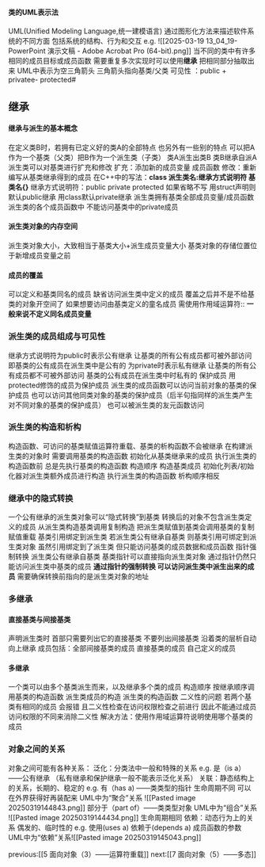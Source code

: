 #### 类的UML表示法
UML(Unified Modeling Language,统一建模语言)
通过图形化方法来描述软件系统的不同方面 包括系统的结构、行为和交互
e.g. ![[2025-03-19 13_04_19-PowerPoint 演示文稿 - Adobe Acrobat Pro (64-bit).png]]
当不同的类中有许多相同的成员目标或成员函数 需要重复多次实现时可以使用**继承**
把相同部分抽取出来
UML中表示为空三角箭头 三角箭头指向基类/父类
可见性 ：public +  privatee-  protected#
## 继承
#### 继承与派生的基本概念
在定义类B时，若拥有已定义好的类A的全部特点 也另外有一些别的特点 可以把A作为一个基类（父类）把B作为一个派生类（子类）
	类A派生出类B
	类B继承自派A
派生类可以对基类进行扩充和修改
	扩充：添加新的成员变量 成员函数
	修改：重新编写从基类继承得到的成员
在C++中的写法：**class 派生类名:继承方式说明符 基类名{}**
继承方式说明符：public private protected
如果省略不写 用struct声明则默认public继承 用class默认private继承
派生类拥有基类全部成员变量/成员函数
派生类的各个成员函数中 不能访问基类中的private成员
#### 派生类对象的内存空间
派生类对象大小，大致相当于基类大小+派生成员变量大小
基类对象的存储位置位于新增成员变量之前
#### 成员的覆盖
可以定义和基类同名的成员 缺省访问派生类中定义的成员
覆盖之后并不是不给基类的对象开空间了 
如果想要访问由基类定义的童名成员 需使用作用域运算符::
**一般来说不定义同名成员变量**
### 派生类的成员组成与可见性
继承方式说明符为public时表示公有继承
让基类的所有公有成员都可被外部访问 即基类的公有成员在派生类中是公有的
为private时表示私有继承
让基类的所有公有成员都不可被外部访问 基类的公有成员在派生类中时私有的
保护成员
	用protected修饰的成员为保护成员
	派生类的成员函数可以访问当前对象的基类的保护成员 也可以访问其他同类对象的基类的保护成员（后半句指同样的派生类产生对不同对象的基类的保护成员）
	也可以被派生类的友元函数访问
### 派生类的构造和析构
构造函数、可访问的基类赋值运算符重载、基类的析构函数不会被继承
在构建派生类的对象时 需要调用基类的构造函数
	初始化从基类继承来的成员
	执行派生类的构造函数前 总是先执行基类的构造函数
构造顺序
	构造基类成员
	初始化列表/初始化器对派生类额外成员进行构造
	执行派生类的构造函数
析构顺序相反
### 继承中的隐式转换
一个公有继承的派生类对象可以“隐式转换”到基类
	转换后的对象不包含派生类定义的成员
	从派生类构造基类调用复制构造
	把派生类赋值到基类会调用基类的复制赋值重载
基类引用绑定到派生类
	若派生类公有继承自基类 则基类引用可绑定到派生类对象
	虽然引用绑定到了派生类 但只能访问基类的成员数据和成员函数
指针强制转换
	派生类公有继承自基类 基类指针可以直接指向派生类对象
	通过指针仍然只能访问派生类中基类的成员
	**通过指针的强制转换 可以访问派生类中派生出来的成员**
		需要确保转换前指向的是派生类对象的地址
### 多继承
#### 直接基类与间接基类
声明派生类时 首部只需要列出它的直接基类
	不要列出间接基类
	沿着类的层析自动向上继承
	成员包括：全部间接基类的成员 直接基类的成员 自己定义的成员
#### 多继承
一个类可以由多个基类派生而来，以及继承多个类的成员
构造顺序
	按继承顺序调用基类的构造函数
	派生类成员的构造
	派生类的构造函数
二义性的问题
	若两个基类有相同的成员 会报错
	且二义性检查在访问权限检查之前进行 因此不能通过成员访问权限的不同来消除二义性
	解决方法：使用作用域运算符说明使用哪个基类的成员
### 对象之间的关系
对象之间可能有各种关系：
	泛化：分类法中一般和特殊的关系
		e.g. 是（is a）——公有继承 （私有继承和保护继承一般不能表示泛化关系）
	关联：静态结构上的关系，长期的、稳定的
		e.g. 有（has a) ——类类型的指针 
			生命周期不同 可以在外界获得好再装配来
			UML中为“聚合”关系 ![[Pasted image 20250319144843.png]]
		部分于（part of）——类类型对象
			 UML中为“组合”关系 ![[Pasted image 20250319144434.png]]
			 生命周期相同
	依赖：动态行为上的关系 偶发的、临时性的
		e.g. 使用(uses a) 依赖于(depends a)
			成员函数的参数
			UML中为“依赖”关系![[Pasted image 20250319145043.png]]

previous:[[5 面向对象（3）——运算符重载]]
next:[[7 面向对象（5）——多态]]